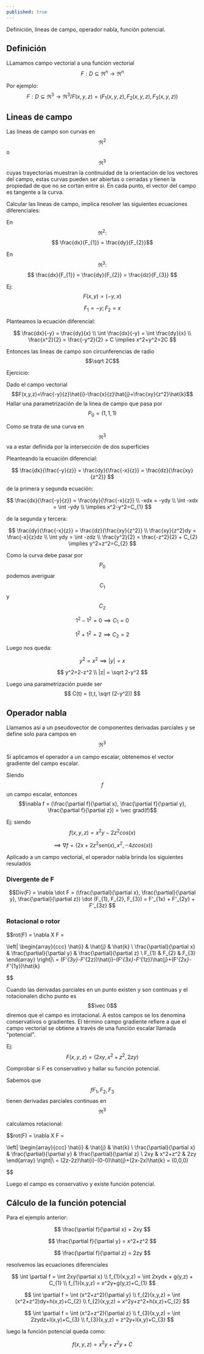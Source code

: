 ```yaml
---
published: true
---
```

Definición, lineas de campo, operador nabla, función potencial.

## Definición

LLamamos campo vectorial a una función vectorial $$F:D \subseteq \Re^n \to \Re^n$$

Por ejemplo: $$F:D \subseteq \Re^3 \to \Re^3 / F(x,y,z)=(F_{1}(x,y,z), F_{2}(x,y,z), F_{3}(x,y,z)) $$


## Lineas de campo

Las lineas de campo son curvas en $$\Re^2$$ o $$\Re^3$$ cuyas trayectorias muestran la continuidad de la orientación de los vectores del campo, estas curvas pueden ser abiertas o cerradas y tienen la propiedad de que no se cortan entre si. En cada punto, el vector del campo es tangente a la curva.

Calcular las lineas de campo, implica resolver las siguientes ecuaciones diferenciales:

En $$\Re^2: $$ $$ \frac{dx}{F_{1}} = \frac{dy}{F_{2}}$$

En $$\Re^3: $$ $$ \frac{dx}{F_{1}} = \frac{dy}{F_{2}} = \frac{dz}{F_{3}} $$

Ej: $$F(x,y) = (-y, x)$$

$$F_{1} = -y; F_{2} = x$$

Planteamos la ecuación diferencial:

$$ \frac{dx}{-y} = \frac{dy}{x}  \\
\int \frac{dx}{-y} = \int \frac{dy}{x} \\
\frac{x^2}{2} = \frac{-y^2}{2} + C
\implies x^2+y^2=2C
$$

Entonces las lineas de campo son circunferencias de radio $$\sqrt 2C$$

Ejercicio:

Dado el campo vectorial $$F(x,y,z)=\frac{-y}{z}\hat{i}-\frac{x}{z}\hat{j}+\frac{xy}{z^2}\hat{k}$$
Hallar una parametrización de la linea de campo que pasa por $$P_{0}=(1,1,1)$$

Como se trata de una curva en $$\Re^3$$ va a estar definida por la intersección de dos superficies

Pleanteando la ecuación diferencial:

$$ \frac{dx}{\frac{-y}{z}} = \frac{dy}{\frac{-x}{z}} = \frac{dz}{\frac{xy}{z^2}} $$

de la primera y segunda ecuación:

$$ \frac{dx}{\frac{-y}{z}} = \frac{dy}{\frac{-x}{z}} \\
-xdx = -ydy \\
\int -xdx = \int -ydy \\
\implies x^2-y^2=C_{1}
$$

de la segunda y tercera:

$$ \frac{dy}{\frac{-x}{z}} = \frac{dz}{\frac{xy}{z^2}} \\
\frac{xy}{z^2}dy = \frac{-x}{z}dz \\
\int ydy = \int -zdz \\
\frac{y^2}{2} = \frac{-z^2}{2} + C_{2}
\implies y^2+z^2=C_{2}
$$

Como la curva debe pasar por $$P_{0}$$ podemos averiguar $$C_{1}$$ y $$C_{2}$$

$$ 1^2-1^2=0 \implies C_{1}=0 $$

$$ 1^2+1^2=2 \implies C_{2}=2 $$

Luego nos queda:

$$y^2=x^2 \implies |y|=x $$

$$ y^2=2-z^2 \\
|z| = \sqrt 2-y^2
$$

Luego una parametrización puede ser $$ C(t) = (t,t, \sqrt (2-y^2)) $$

## Operador nabla

Llamamos así a un pseudovector de componentes derivadas parciales y se define solo para campos en $$\Re^3$$

Si aplicamos el operador a un campo escalar, obtenemos el vector gradiente del campo escalar.

Siendo $$f$$ un campo escalar, entonces $$\nabla f = (\frac{\partial f}{\partial x}, \frac{\partial f}{\partial y}, \frac{\partial f}{\partial z}) = \vec grad(f)$$

Ej: siendo $$f(x,y,z)=x^2y-2z^2cos(x)$$

$$\implies \nabla f = (2x+2z^2sen(x), x^2, -4zcos(x))$$

Aplicado a un campo vectorial, el operador nabla brinda los siguientes resulados

### Divergente de F

$$Div(F) = \nabla \dot F = (\frac{\partial}{\partial x}, \frac{\partial}{\partial y}, \frac{\partial}{\partial z}) \dot (F_{1}, F_{2}, F_{3}) = F'_{1x} + F'_{2y} + F'_{3z} $$

### Rotacional o rotor

$$rot(F) = \nabla X F = 

\left| \begin{array}{ccc}
\hat{i} & \hat{j} & \hat{k} \\
\frac{\partial}{\partial x} & \frac{\partial}{\partial y} & \frac{\partial}{\partial z} \\
F_{1} & F_{2} & F_{3} \end{array} \right|\ = (F'_{3y}-F'_{2z})\hat{i}-(F'_{3x}-F'_{1z})\hat{j}+(F'_{2x}-F'_{1y})\hat{k}

$$

Cuando las derivadas parciales en un punto existen y son continuas y el rotacionalen dicho punto es $$\vec 0$$ diremos que el campo es irrotacional. A estos campos se los denomina conservativos o gradientes. El término campo gradiente refiere a que el campo vectorial se obtiene a través de una función escalar llamada "potencial".

Ej: $$F(x,y,z)=(2xy, x^2+z^2, 2zy)$$

Comprobar si F es conservativo y hallar su función potencial.

Sabemos que $$fF_{1}, F_{2}, F_{3}$$ tienen derivadas parciales continuas en $$\Re^3$$

calculamos rotacional:

$$rot(F) = \nabla X F = 

\left| \begin{array}{ccc}
\hat{i} & \hat{j} & \hat{k} \\
\frac{\partial}{\partial x} & \frac{\partial}{\partial y} & \frac{\partial}{\partial z} \\
2xy & x^2+z^2 & 2zy \end{array} \right|\ = (2z-2z)\hat{i}-(0-0)\hat{j}+(2x-2x)\hat{k} = (0,0,0)

$$

Luego el campo es conservativo y existe función potencial.

## Cálculo de la función potencial

Para el ejemplo anterior:

$$ \frac{\partial f}{\partial x} = 2xy $$

$$ \frac{\partial f}{\partial y} = x^2+z^2 $$

$$ \frac{\partial f}{\partial z} = 2zy $$

resolvemos las ecuaciones diferenciales

$$ \int \partial f =  \int 2xy{\partial x} \\
f_{1}(x,y,z) = \int 2xydx + g(y,z) + C_{1} \\
f_{1}(x,y,z) = x^2y+g(y,z)+C_{1}
$$

$$ \int \partial f =  \int (x^2+z^2){\partial y} \\
f_{2}(x,y,z) = \int (x^2+z^2)dy+h(x,z)+C_{2} \\
f_{2}(x,y,z) = x^2y+z^2+h(x,z)+C_{2}
$$

$$ \int \partial f =  \int (x^2+z^2){\partial z} \\
f_{3}(x,y,z) = \int 2zydz+l(x,y)+C_{3} \\
f_{3}(x,y,z) = z^2y+l(x,y)+C_{3}
$$

luego la función potencial queda como:

$$f(x,y,z) = x^2y+z^2y+C$$








